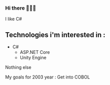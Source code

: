 ### Hi there 🥶🥶🥶

I like C#

## Technologies i'm interested in : 
- C#
  - ASP.NET Core
  - Unity Engine

Nothing else

My goals for 2003 year : Get into COBOL
